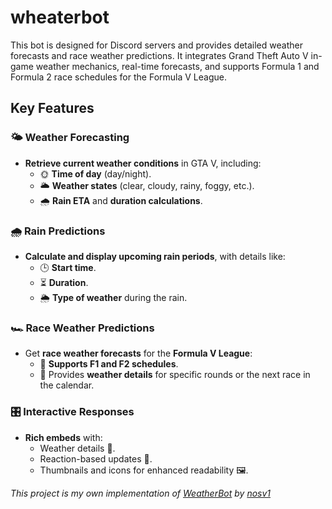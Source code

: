 # wheaterbot
 
This bot is designed for Discord servers and provides detailed weather forecasts and race weather predictions. 
It integrates Grand Theft Auto V in-game weather mechanics, real-time forecasts, 
and supports Formula 1 and Formula 2 race schedules for the Formula V League.

## Key Features

### 🌤️ Weather Forecasting
- **Retrieve current weather conditions** in GTA V, including:
  - 🌞 **Time of day** (day/night).
  - 🌥️ **Weather states** (clear, cloudy, rainy, foggy, etc.).
  - 🌧️ **Rain ETA** and **duration calculations**.

### 🌧️ Rain Predictions
- **Calculate and display upcoming rain periods**, with details like:
  - 🕒 **Start time**.
  - ⏳ **Duration**.
  - 🌦️ **Type of weather** during the rain.

### 🏎️ Race Weather Predictions
- Get **race weather forecasts** for the **Formula V League**:
  - 🏁 **Supports F1 and F2 schedules**.
  - 📅 Provides **weather details** for specific rounds or the next race in the calendar.

### 🎛️ Interactive Responses
- **Rich embeds** with:
  - Weather details 📝.
  - Reaction-based updates 🔄.
  - Thumbnails and icons for enhanced readability 🖼️.

*This project is my own implementation of [WeatherBot](https://github.com/nosv1/GTALens) by [nosv1](https://github.com/nosv1)*